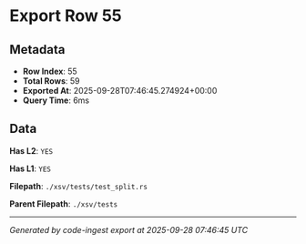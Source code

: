 # Export Row 55

## Metadata

- **Row Index**: 55
- **Total Rows**: 59
- **Exported At**: 2025-09-28T07:46:45.274924+00:00
- **Query Time**: 6ms

## Data

**Has L2**: `YES`

**Has L1**: `YES`

**Filepath**: `./xsv/tests/test_split.rs`

**Parent Filepath**: `./xsv/tests`

---

*Generated by code-ingest export at 2025-09-28 07:46:45 UTC*
